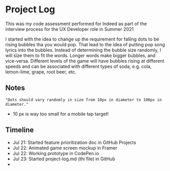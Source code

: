 # Project Log

This was my code assessment performed for Indeed as part of the interview process for the UX Developer role in Summer 2021

I started with the idea to change up the requirement for falling dots to be rising bubbles tha you would pop. That lead to the idea of putting pop song lyrics into the bubbles. Instead of determining the bubble size randomly, I will size them to fit the words. Longer words make bigger bubbles, and vice-versa. Different levels of the game will have bubbles rising at different speeds and can be associated with different types of soda, e.g. cola, lemon-lime, grape, root beer, etc.

## Notes
    "Dots should vary randomly in size from 10px in diameter to 100px in diameter."
- 10 px is way too small for a mobile tap target!

## Timeline
- Jul 21: Started feature prioritization doc in GitHub Projects
- Jul 22: Animated game screen mockup in Framer
- Jul 22: Working prototype in CodePen.io
- Jul 23: Started project-log.md (thi file) in GitHub
- 
